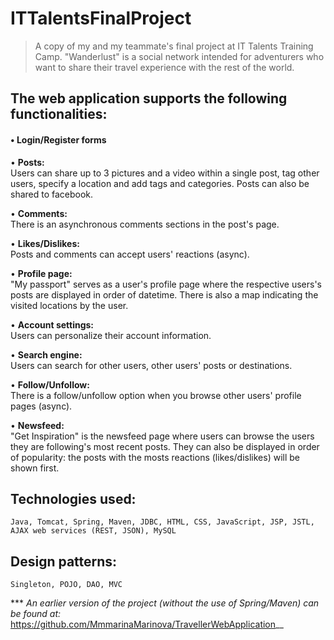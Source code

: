 # ITTalentsFinalProject

> A copy of my and my teammate's final project at IT Talents Training Camp.
"Wanderlust" is a social network intended for adventurers who want to share their travel experience with the rest of the world. 

## The web application supports the following functionalities:

#### •  Login/Register forms<br>
• __Posts:__ <br>
Users can share up to 3 pictures and a video within a single post, tag other users, specify a location and add tags and categories. 
Posts can also be shared to facebook.<br>

• __Comments:__ <br>
There is an asynchronous comments sections in the post's page.

• __Likes/Dislikes:__ <br>
Posts and comments can accept users' reactions (async).

• __Profile page:__ <br>
"My passport" serves as a user's profile page where the respective users's posts are displayed in order of datetime. There is also a    map indicating the visited locations by the user.

• __Account settings:__ <br>
Users can personalize their account information.

• __Search engine:__ <br>
Users can search for other users, other users' posts or destinations.  

• __Follow/Unfollow:__ <br>
There is a follow/unfollow option when you browse other users' profile pages (async).

• __Newsfeed:__ <br>
"Get Inspiration" is the newsfeed page where users can browse the users they are following's most recent posts. They can also be        displayed in order of popularity: the posts with the mosts reactions (likes/dislikes) will be shown first.
 




## Technologies used:
```
Java, Tomcat, Spring, Maven, JDBC, HTML, CSS, JavaScript, JSP, JSTL, AJAX web services (REST, JSON), MySQL
```

## Design patterns:
```
Singleton, POJO, DAO, MVC
```


***  *An earlier version of the project (without the use of Spring/Maven) can be found at:* https://github.com/MmmarinaMarinova/TravellerWebApplication__
